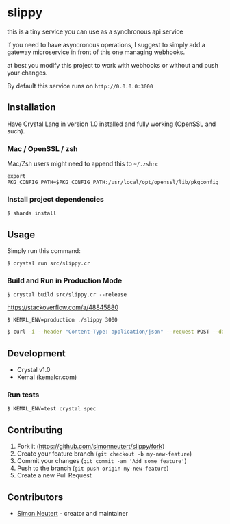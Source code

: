 # slippy

this is a tiny service you can use as a synchronous api service

if you need to have asyncronous operations, I suggest to simply add a gateway microservice in front of this one managing webhooks.

at best you modify this project to work with webhooks or without and push your changes.

By default this service runs on `http://0.0.0.0:3000`

## Installation

Have Crystal Lang in version 1.0 installed and fully working (OpenSSL and such).

### Mac / OpenSSL / zsh
Mac/Zsh users might need to append this to `~/.zshrc`

`export PKG_CONFIG_PATH=$PKG_CONFIG_PATH:/usr/local/opt/openssl/lib/pkgconfig`

### Install project dependencies

`$ shards install`

## Usage

Simply run this command:

`$ crystal run src/slippy.cr`
### Build and Run in Production Mode

`$ crystal build src/slippy.cr --release`

https://stackoverflow.com/a/48845880

`$ KEMAL_ENV=production ./slippy 3000` 

``` bash
$ curl -i --header "Content-Type: application/json" --request POST --data '{"zoom": 14, "pois": [{"lat":50.0, "lng":8.0}, {"lat":50.0, "lng":8.0}, {"lat":51.0, "lng":8.0}, ]}' http://localhost:3000/geopoints
```

## Development

- Crystal v1.0
- Kemal (kemalcr.com)
### Run tests

`$ KEMAL_ENV=test crystal spec`

## Contributing

1. Fork it (<https://github.com/simonneutert/slippy/fork>)
2. Create your feature branch (`git checkout -b my-new-feature`)
3. Commit your changes (`git commit -am 'Add some feature'`)
4. Push to the branch (`git push origin my-new-feature`)
5. Create a new Pull Request

## Contributors

- [Simon Neutert](https://github.com/simonneutert) - creator and maintainer
